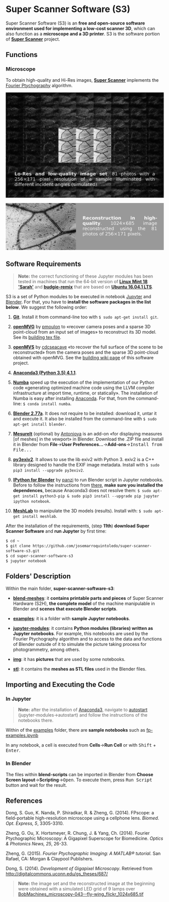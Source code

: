 Super Scanner Software (S3)
===========================

Super Scanner Software (S3) is an **free and open-source software environment used for implementing a low-cost scanner 3D**, which can also function as a **microscope and a 3D printer**. S3 is the software portion of [**Super Scanner**](http://en.superscanner.cl) project.

Functions
---------

### Microscope

To obtain high-quality and Hi-Res images, [**Super Scanner**](http://www.superscanner.cl) implements the [Fourier Ptychography](https://sites.google.com/site/gazheng/Fourier-Ptychograph) algorithm.

![Lo-Res and Low-Quality Image Set](img/for-doc/EN_set-n9-256x171_fly-wing_flickr.jpg)

![Reconstruction in High-Quality and Hi-Res](https://github.com/josemarroquintoledo/super-scanner-software-s3/blob/master/img/for-doc/EN_Hi-Res_fly-wing_flickr_wide_2304x685.jpg)

Software Requirements
---------------------

> **Note:** the correct functioning of these Jupyter modules has been tested in machines that run the 64-bit version of **[Linux Mint 18 'Sarah'](https://www.linuxmint.com/rel_sarah_cinnamon_whatsnew.php)** and **[budgie-remix](https://budgie-remix.org)** that are based on **[Ubuntu 16.04.1 LTS](https://wiki.ubuntu.com/XenialXerus/ReleaseNotes?_ga=1.19022523.2089693014.1474004057)**.

S3 is a set of Python modules to be executed in notebook [Jupyter](http://jupyter.org) and [Blender](https://www.blender.org). For that, you have to **install the software packages in the list below**. We suggest the following order:

1. [**Git**](https://git-scm.com). Install it from command-line too with ``$ sudo apt-get install git``.

2. [**openMVG**](https://github.com/openMVG/openMVG) by [pmoulon](https://github.com/pmoulon) to &#171;recover camera poses and a sparse 3D point-cloud from an input set of images&#187; to reconstruct its 3D model. See its [building tex file](https://raw.githubusercontent.com/openMVG/openMVG/master/BUILD).

3. [**openMVS**](https://github.com/cdcseacave/openMVS) by [cdcseacave](https://github.com/cdcseacave) &#171;to recover the full surface of the scene to be reconstructed&#187; from the camera poses and the sparse 3D point-cloud obtained with openMVG. See the [building wiki page](https://github.com/cdcseacave/openMVS/wiki/Building) of this software project.

4. [**Anaconda3 (Python 3.5) 4.1.1**](https://www.continuum.io/downloads).

5. [**Numba**](http://numba.pydata.org) speed up the execution of the implementation of our Python code &laquo;generating optimized machine code using the LLVM compiler infrastructure at import time, runtime, or statically&raquo;. The installation of Numba is easy after installing [Anaconda](https://www.continuum.io/downloads). For that, from the command-line: `$ conda install numba`.

6. [**Blender 2.77a**](https://www.blender.org/download/). It does not require to be installed: download it, untar it and execute it. It also be installed from the command-line with ``$ sudo apt-get install blender``.

7. [**Mesurelt**](https://github.com/Antonioya/blender/tree/master/measureit) (optional) by [Antonioya](https://github.com/Antonioya) is an add-on &laquo;for displaying measures [of meshes] in the vewport&raquo; in Blender. Download the .ZIP file and install it in Blender from **File**&rarr;**User Preferences...**&rarr;**Add-ons**&rarr;<kbd>Install from File...</kbd>

8. [**py3exiv2**](http://www.py3exiv2.tuxfamily.org). It allows to use the lib exiv2 with Python 3. exiv2 is a C++ library designed to handle the EXIF image metadata. Install with ``$ sudo pip3 install --upgrade py3exiv2``.

9. [**IPython for Blender**](https://github.com/panzi/blender_ipython) by [panzi](https://github.com/panzi) to run Blender script in Jupyter notebooks. Before to follow the instructions from [there](https://github.com/panzi/blender_ipython), **make sure you installed the dependences**, because Anaconda3 does not resolve them: `$ sudo apt-get install python3-pip & sudo pip3 install --upgrade pip jupyter ipython notebook`.

10. [**MeshLab**](http://meshlab.sourceforge.net) to manipulate the 3D models (results). Install with: `$ sudo apt-get install meshlab`.

After the installation of the requirements, (step **11th**) **download Super Scanner Software** and **run Jupyter** by first time:

```
$ cd ~
$ git clone https://github.com/josemarroquintoledo/super-scanner-software-s3.git
$ cd super-scanner-software-s3
$ jupyter notebook
```

Folders' Description
--------------------

Within the main folder, **super-scanner-software-s3**:

- **[blend-meshes](blend-meshes/)**: it **contains printable parts and pieces** of Super Scanner Hardware (S2H), **the complete model** of the machine manipulable in Blender and **scenes that execute Blender scripts**.

- **[examples](examples/)**: it is a folder with **sample Jupyter notebooks**.

- **[jupyter-modules](jupyter-modules/)**: it contains **Python modules (libraries) written as Jupyter notebooks**. For example, this notebooks are used by the Fourier Ptychography algorithm and to access to the data and functions of Blender outside of it to simulate the picture taking process for photogrammetry, among others.

- **[img](img/)**: it has **pictures** that are used by some notebooks.

- **[stl](stl/)**: it contains the **meshes as STL files** used in the Blender files.

Importing and Executing the Code
--------------------------------

### In Jupyter

> **Note:** after the installation of [Anaconda3](https://www.continuum.io/downloads), navigate to [autostart](jupyter-modules/autostart) (jupyter-modules&rarr;autostart) and follow the instructions of the notebooks there.

Within of the [examples](examples/) folder, there are **sample notebooks** such as [fp-examples.ipynb](examples/fp-examples.ipynb)

In any notebook, a cell is executed from **Cells**&rarr;**Run Cell** or with <kbd>Shift</kbd> &#43; <kbd>Enter</kbd>.

### In Blender

The files within **blend-scripts** can be imported in Blender from **Choose Screen layout**&rarr;**Scripting**&rarr;<kbd>Open</kbd>. To execute them, press <kbd>Run Script</kbd> button and wait for the result.

References
----------

Dong, S. Guo, K. Nanda, P. Shiradkar, R. & Zheng, G. (2014). FPscope: a field-portable high-resolution microscope using a cellphone lens. *Biomed. Opt. Express, 5*, 3305-3310.

Zheng, G. Ou, X. Hortsmeyer, R. Chung, J. & Yang, Ch. (2014). Fourier Ptychographic Microscopy: A Gigapixel Superscope for Biomedicine. *Optics & Photonics News, 25*, 26-33.

Zheng, G. (2015). *Fourier Ptychographic Imaging: A MATLAB® tutorial*. San Rafael, CA: Morgan & Claypool Publishers.

Dong, S. (2014). *Development of Gigapixel Microscopy*. Retrieved from http://digitalcommons.uconn.edu/gs_theses/687/

> **Note:** the image set and the reconstructed image at the beginning were obtained with a simulated LED grid of 9 lamps over [BobMachines_microscopy-043--fly-wing_flickr_1024x685.tif](img/BobMachines_microscopy-043--fly-wing_flickr_1024x685.tif)
